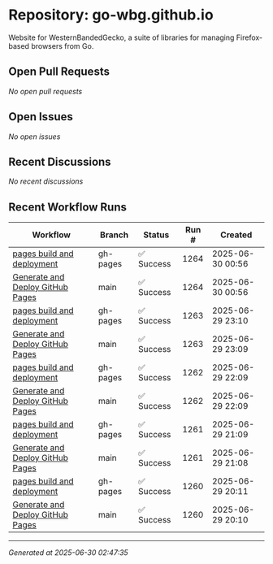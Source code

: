 # Repository: go-wbg.github.io

Website for WesternBandedGecko, a suite of libraries for managing Firefox-based browsers from Go.

## Open Pull Requests


*No open pull requests*


## Open Issues


*No open issues*


## Recent Discussions


*No recent discussions*


## Recent Workflow Runs


| Workflow | Branch | Status | Run # | Created |
|----------|--------|--------|-------|---------|
| [pages build and deployment](https://github.com/go-wbg/go-wbg.github.io/actions/runs/15961381176) | gh-pages | ✅ Success | 1264 | 2025-06-30 00:56 |
| [Generate and Deploy GitHub Pages](https://github.com/go-wbg/go-wbg.github.io/actions/runs/15961374990) | main | ✅ Success | 1264 | 2025-06-30 00:56 |
| [pages build and deployment](https://github.com/go-wbg/go-wbg.github.io/actions/runs/15960359369) | gh-pages | ✅ Success | 1263 | 2025-06-29 23:10 |
| [Generate and Deploy GitHub Pages](https://github.com/go-wbg/go-wbg.github.io/actions/runs/15960355676) | main | ✅ Success | 1263 | 2025-06-29 23:09 |
| [pages build and deployment](https://github.com/go-wbg/go-wbg.github.io/actions/runs/15959881047) | gh-pages | ✅ Success | 1262 | 2025-06-29 22:09 |
| [Generate and Deploy GitHub Pages](https://github.com/go-wbg/go-wbg.github.io/actions/runs/15959876023) | main | ✅ Success | 1262 | 2025-06-29 22:09 |
| [pages build and deployment](https://github.com/go-wbg/go-wbg.github.io/actions/runs/15959407246) | gh-pages | ✅ Success | 1261 | 2025-06-29 21:09 |
| [Generate and Deploy GitHub Pages](https://github.com/go-wbg/go-wbg.github.io/actions/runs/15959402810) | main | ✅ Success | 1261 | 2025-06-29 21:08 |
| [pages build and deployment](https://github.com/go-wbg/go-wbg.github.io/actions/runs/15958953495) | gh-pages | ✅ Success | 1260 | 2025-06-29 20:11 |
| [Generate and Deploy GitHub Pages](https://github.com/go-wbg/go-wbg.github.io/actions/runs/15958948601) | main | ✅ Success | 1260 | 2025-06-29 20:10 |



---
*Generated at 2025-06-30 02:47:35*
